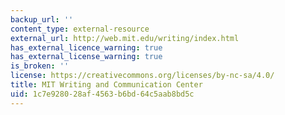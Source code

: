 ```yaml
---
backup_url: ''
content_type: external-resource
external_url: http://web.mit.edu/writing/index.html
has_external_licence_warning: true
has_external_license_warning: true
is_broken: ''
license: https://creativecommons.org/licenses/by-nc-sa/4.0/
title: MIT Writing and Communication Center
uid: 1c7e9280-28af-4563-b6bd-64c5aab8bd5c
---
```

